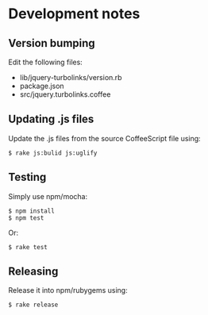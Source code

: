 # Development notes

Version bumping
---------------

Edit the following files:

 * lib/jquery-turbolinks/version.rb
 * package.json
 * src/jquery.turbolinks.coffee

Updating .js files
------------------

Update the .js files from the source CoffeeScript file using:

    $ rake js:bulid js:uglify

Testing
-------

Simply use npm/mocha:

    $ npm install
    $ npm test

Or:

    $ rake test

Releasing
---------

Release it into npm/rubygems using:

    $ rake release
